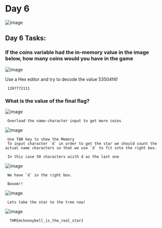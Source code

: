 # Day 6
![image](https://github.com/W4W1R3/Advent-Of-Cyber-2023-Walkthroughs/assets/57982315/87cc74df-0437-4f2b-82d0-01892bee1b7a)

## Day 6 Tasks:

### If the coins variable had the in-memory value in the image below, how many coins would you have in the game

![image](https://github.com/W4W1R3/Advent-Of-Cyber-2023-Walkthroughs/assets/57982315/7ca39a77-82e7-4a8f-82d4-3d2add0c5a58)


Use a Hex editor and try to decode the value 53504f4f

     1397772111

### What is the value of the final flag?

![image](https://github.com/W4W1R3/Advent-Of-Cyber-2023-Walkthroughs/assets/57982315/3dfc6a51-6b82-48ae-bbd9-197d74be6fa7)

     Overload the name-character input to get more coins

![image](https://github.com/W4W1R3/Advent-Of-Cyber-2023-Walkthroughs/assets/57982315/8a61a782-9a5d-42df-8fa4-01b2605688f9)

     Use TAB key to show the Memory
     To input character `d` in order to get the star we should count the actual name characters so that we use `d` to fit into the right box.

     In this case 50 characters wiith d as the last one

![image](https://github.com/W4W1R3/Advent-Of-Cyber-2023-Walkthroughs/assets/57982315/22ba275e-0d26-4ec5-a0a0-004ab56c4e3a)

     We have `d` in the right box.

     Booom!!

![image](https://github.com/W4W1R3/Advent-Of-Cyber-2023-Walkthroughs/assets/57982315/5c52706e-4adb-45bd-be4c-527cf6c97ada)

     Lets take the star to the tree now!

![image](https://github.com/W4W1R3/Advent-Of-Cyber-2023-Walkthroughs/assets/57982315/47e0a6df-b192-451e-bd29-bb54979bdc1a)

      THM{mchoneybell_is_the_real_star}


